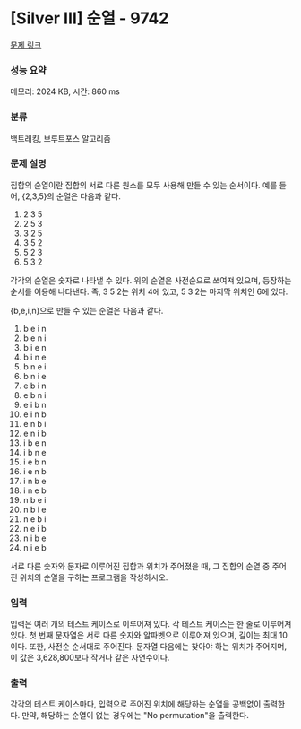 # [Silver III] 순열 - 9742 

[문제 링크](https://www.acmicpc.net/problem/9742) 

### 성능 요약

메모리: 2024 KB, 시간: 860 ms

### 분류

백트래킹, 브루트포스 알고리즘

### 문제 설명

<p>집합의 순열이란 집합의 서로 다른 원소를 모두 사용해 만들 수 있는 순서이다. 예를 들어, {2,3,5}의 순열은 다음과 같다.</p>

<ol>
	<li>2 3 5</li>
	<li>2 5 3</li>
	<li>3 2 5</li>
	<li>3 5 2</li>
	<li>5 2 3</li>
	<li>5 3 2</li>
</ol>

<p>각각의 순열은 숫자로 나타낼 수 있다. 위의 순열은 사전순으로 쓰여져 있으며, 등장하는 순서를 이용해 나타낸다. 즉, 3 5 2는 위치 4에 있고, 5 3 2는 마지막 위치인 6에 있다.</p>

<p>{b,e,i,n}으로 만들 수 있는 순열은 다음과 같다.</p>

<ol>
	<li>b e i n</li>
	<li>b e n i</li>
	<li>b i e n</li>
	<li>b i n e</li>
	<li>b n e i</li>
	<li>b n i e</li>
	<li>e b i n</li>
	<li>e b n i</li>
	<li>e i b n</li>
	<li>e i n b</li>
	<li>e n b i </li>
	<li>e n i b</li>
	<li>i b e n</li>
	<li>i b n e</li>
	<li>i e b n</li>
	<li>i e n b</li>
	<li>i n b e</li>
	<li>i n e b</li>
	<li>n b e i</li>
	<li>n b i e</li>
	<li>n e b i</li>
	<li>n e i b</li>
	<li>n i b e</li>
	<li>n i e b</li>
</ol>

<p>서로 다른 숫자와 문자로 이루어진 집합과 위치가 주어졌을 때, 그 집합의 순열 중 주어진 위치의 순열을 구하는 프로그램을 작성하시오.</p>

### 입력 

 <p>입력은 여러 개의 테스트 케이스로 이루어져 있다. 각 테스트 케이스는 한 줄로 이루어져 있다. 첫 번째 문자열은 서로 다른 숫자와 알파벳으로 이루어져 있으며, 길이는 최대 10이다. 또한, 사전순 순서대로 주어진다. 문자열 다음에는 찾아야 하는 위치가 주어지며, 이 값은 3,628,800보다 작거나 같은 자연수이다.</p>

### 출력 

 <p>각각의 테스트 케이스마다, 입력으로 주어진 위치에 해당하는 순열을 공백없이 출력한다. 만약, 해당하는 순열이 없는 경우에는 "No permutation"을 출력한다.</p>

